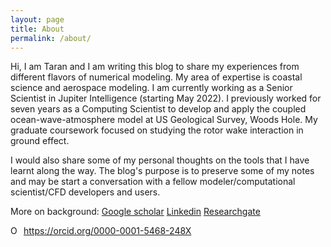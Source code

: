 ```yaml
---
layout: page
title: About
permalink: /about/
---
```



Hi, I am Taran and I am writing this blog to share my experiences from different flavors of numerical modeling. My area of expertise is coastal science and aerospace modeling. I am currently working as a Senior Scientist in Jupiter Intelligence (starting May 2022). I previously worked for seven years as a Computing Scientist to develop and apply the coupled ocean-wave-atmosphere model at US Geological Survey, Woods Hole. My graduate coursework focused on studying the rotor wake interaction in ground effect. 

I would also share some of my personal thoughts on the tools that I have learnt along the way. The blog's purpose is to preserve some of my notes and may be start a conversation with a fellow modeler/computational scientist/CFD developers and users.

More on background:
[Google scholar](https://scholar.google.com/citations?user=4t-6LfUAAAAJ&hl=en)
[Linkedin]()
[Researchgate](https://www.researchgate.net/profile/Tarandeep-Kalra-2)
<div itemscope itemtype="https://schema.org/Person"><a itemprop="sameAs" content="https://orcid.org/0000-0001-5468-248X" href="https://orcid.org/0000-0001-5468-248X" target="orcid.widget" rel="me noopener noreferrer" style="vertical-align:top;"><img src="https://orcid.org/sites/default/files/images/orcid_16x16.png" style="width:1em;margin-right:.5em;" alt="ORCID iD icon">https://orcid.org/0000-0001-5468-248X</a></div>



